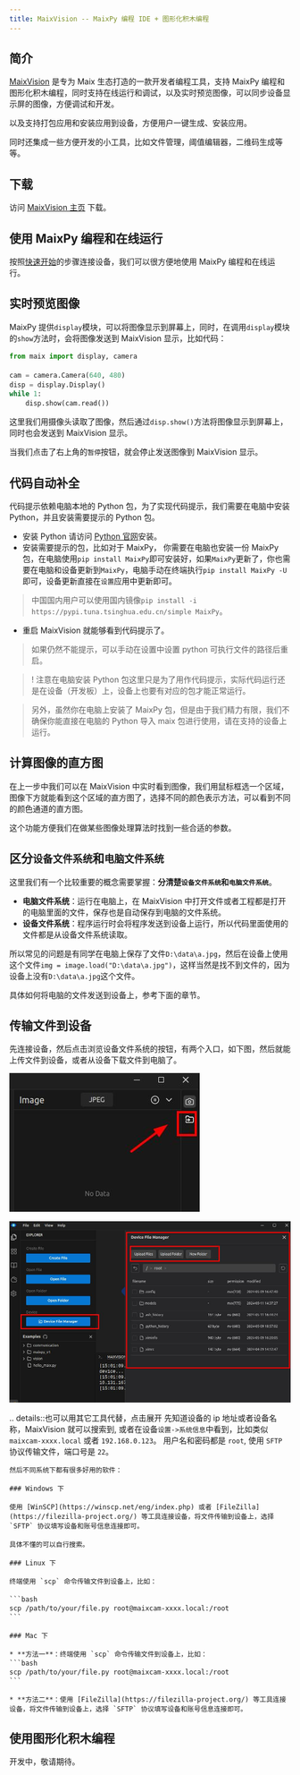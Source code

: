 ```yaml
---
title: MaixVision -- MaixPy 编程 IDE + 图形化积木编程
---
```



## 简介

[MaixVision](https://wiki.sipeed.com/maixvision) 是专为 Maix 生态打造的一款开发者编程工具，支持 MaixPy 编程和图形化积木编程，同时支持在线运行和调试，以及实时预览图像，可以同步设备显示屏的图像，方便调试和开发。

以及支持打包应用和安装应用到设备，方便用户一键生成、安装应用。

同时还集成一些方便开发的小工具，比如文件管理，阈值编辑器，二维码生成等等。

## 下载

访问 [MaixVision 主页](https://wiki.sipeed.com/maixvision) 下载。


## 使用 MaixPy 编程和在线运行

按照[快速开始](../README.md)的步骤连接设备，我们可以很方便地使用 MaixPy 编程和在线运行。

## 实时预览图像

MaixPy 提供`display`模块，可以将图像显示到屏幕上，同时，在调用`display`模块的`show`方法时，会将图像发送到 MaixVision 显示，比如代码：
```python
from maix import display, camera

cam = camera.Camera(640, 480)
disp = display.Display()
while 1:
    disp.show(cam.read())
```

这里我们用摄像头读取了图像，然后通过`disp.show()`方法将图像显示到屏幕上，同时也会发送到 MaixVision 显示。

当我们点击了右上角的`暂停`按钮，就会停止发送图像到 MaixVision 显示。


## 代码自动补全


代码提示依赖电脑本地的 Python 包，为了实现代码提示，我们需要在电脑中安装 Python，并且安装需要提示的 Python 包。

* 安装 Python 请访问 [Python 官网](https://python.org/)安装。
* 安装需要提示的包，比如对于 MaixPy， 你需要在电脑也安装一份 MaixPy 包，在电脑使用`pip install MaixPy`即可安装好，如果`MaixPy`更新了，你也需要在电脑和设备更新到`MaixPy`，电脑手动在终端执行`pip install MaixPy -U`即可，设备更新直接在`设置`应用中更新即可。
> 中国国内用户可以使用国内镜像`pip install -i https://pypi.tuna.tsinghua.edu.cn/simple MaixPy`。
* 重启 MaixVision 就能够看到代码提示了。
> 如果仍然不能提示，可以手动在设置中设置 python 可执行文件的路径后重启。

>! 注意在电脑安装 Python 包这里只是为了用作代码提示，实际代码运行还是在设备（开发板）上，设备上也要有对应的包才能正常运行。


> 另外，虽然你在电脑上安装了 MaixPy 包，但是由于我们精力有限，我们不确保你能直接在电脑的 Python 导入 maix 包进行使用，请在支持的设备上运行。



## 计算图像的直方图

在上一步中我们可以在 MaixVision 中实时看到图像，我们用鼠标框选一个区域，图像下方就能看到这个区域的直方图了，选择不同的颜色表示方法，可以看到不同的颜色通道的直方图。

这个功能方便我们在做某些图像处理算法时找到一些合适的参数。

## 区分`设备文件系统`和`电脑文件系统`

这里我们有一个比较重要的概念需要掌握：**分清楚`设备文件系统`和`电脑文件系统`**。
* **电脑文件系统**：运行在电脑上，在 MaixVision 中打开文件或者工程都是打开的电脑里面的文件，保存也是自动保存到电脑的文件系统。
* **设备文件系统**：程序运行时会将程序发送到设备上运行，所以代码里面使用的文件都是从设备文件系统读取。

所以常见的问题是有同学在电脑上保存了文件`D:\data\a.jpg`，然后在设备上使用这个文件`img = image.load("D:\data\a.jpg")`，这样当然是找不到文件的，因为设备上没有`D:\data\a.jpg`这个文件。

具体如何将电脑的文件发送到设备上，参考下面的章节。


## 传输文件到设备

先连接设备，然后点击浏览设备文件系统的按钮，有两个入口，如下图，然后就能上传文件到设备，或者从设备下载文件到电脑了。

![maixvision_browser2](../../assets/maixvision_browser2.jpg)

![maixvision_browser](../../assets/maixvision_browser.jpg)


.. details::也可以用其它工具代替，点击展开
    先知道设备的 ip 地址或者设备名称，MaixVision 就可以搜索到, 或者在设备`设置->系统信息`中看到，比如类似 `maixcam-xxxx.local` 或者 `192.168.0.123`。
    用户名和密码都是 `root`, 使用 `SFTP` 协议传输文件，端口号是 `22`。

    然后不同系统下都有很多好用的软件：

    ### Windows 下

    使用 [WinSCP](https://winscp.net/eng/index.php) 或者 [FileZilla](https://filezilla-project.org/) 等工具连接设备，将文件传输到设备上，选择 `SFTP` 协议填写设备和账号信息连接即可。

    具体不懂的可以自行搜索。

    ### Linux 下

    终端使用 `scp` 命令传输文件到设备上，比如：

    ```bash
    scp /path/to/your/file.py root@maixcam-xxxx.local:/root
    ```

    ### Mac 下

    * **方法一**：终端使用 `scp` 命令传输文件到设备上，比如：
    ```bash
    scp /path/to/your/file.py root@maixcam-xxxx.local:/root
    ```

    * **方法二**：使用 [FileZilla](https://filezilla-project.org/) 等工具连接设备，将文件传输到设备上，选择 `SFTP` 协议填写设备和账号信息连接即可。


## 使用图形化积木编程

开发中，敬请期待。

